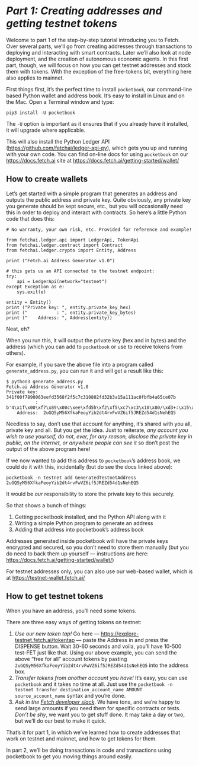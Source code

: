 # *Part 1: Creating addresses and getting testnet tokens*

Welcome to part 1 of the step-by-step tutorial introducing you to Fetch. Over several parts, we’ll go from creating addresses through transactions to deploying and interacting with smart contracts. Later we’ll also look at node deployment, and the creation of autonomous economic agents. In this first part, though, we will focus on how you can get testnet addresses and stock them with tokens. With the exception of the free-tokens bit, everything here also applies to mainnet. 

First things first, it’s the perfect time to install `pocketbook`, our command-line based Python wallet and address book. It’s easy to install in Linux and on the Mac. Open a Terminal window and type:
```
pip3 install -U pocketbook
```
The `-U` option is important as it ensures that if you already have it installed, it will upgrade where applicable.

This will also install the Python Ledger API (https://github.com/fetchai/ledger-api-py), which gets you up and running with your own code. You can find on-line docs for using `pocketbook` on our https://docs.fetch.ai site at https://docs.fetch.ai/getting-started/wallet/

## How to create wallets

Let’s get started with a simple program that generates an address and outputs the public address and private key. Quite obviously, any private key you generate should be kept secure, etc., but you will occasionally need this in order to deploy and interact with contracts. So here’s a little Python code that does this:
```
# No warranty, your own risk, etc. Provided for reference and example!

from fetchai.ledger.api import LedgerApi, TokenApi
from fetchai.ledger.contract import Contract
from fetchai.ledger.crypto import Entity, Address

print ("Fetch.ai Address Generator v1.0")

# this gets us an API connected to the testnet endpoint:
try:
	api = LedgerApi(network="testnet")
except Exception as e:
	sys.exit(e)
	
entity = Entity()
print ("Private key: ", entity.private_key_hex)
print ("           : ", entity.private_key_bytes)
print ("    Address: ", Address(entity))
```
Neat, eh?

When you run this, it will output the private key (hex and in bytes) and the address (which you can add to `pocketbook` or use to receive tokens from others).

For example, if you save the above file into a program called `generate_address.py`, you can run it and will get a result like this:
```
$ python3 generate_address.py 
Fetch.ai Address Generator v1.0
Private key:  341f00f7890063eefd3568f2f5c7c310802fd32b3a15a111ac0fbfb4a65ce07b
           :  b'4\x1f\x00\xf7\x89\x00c\xee\xfd5h\xf2\xf5\xc7\xc3\x10\x80/\xd3+:\x15\xa1\x11\xac\x0f\xbf\xb4\xa6\\\xe0{'
    Address:  2uGQSyM56XfkaFeoyYib2dt4rvFwVZ6if5JREZd54d1sNehEQ5
```
Needless to say, don’t use that account for anything, it’s shared with you all, private key and all. But you get the idea. Just to reiterate, *any account you wish to use yourself, do not, ever, for any reason, disclose the private key in public, on the internet, or anywhere people can see it* so don’t post the output of the above program here!

If we now wanted to add this address to `pocketbook`’s address book, we could do it with this, incidentally (but do see the docs linked above):
```
pocketbook -n testnet add GeneratedTestnetAddress 2uGQSyM56XfkaFeoyYib2dt4rvFwVZ6if5JREZd54d1sNehEQ5
```
It would be *our* responsibility to store the private key to this securely.

So that shows a bunch of things:

1. Getting pocketbook installed, and the Python API along with it
2. Writing a simple Python program to generate an address
3. Adding that address into pocketbook’s address book

Addresses generated inside pocketbook will have the private keys encrypted and secured, so you don’t need to store them manually (but you do need to back them up yourself — instructions are here: https://docs.fetch.ai/getting-started/wallet/)

For testnet addresses only, you can also use our web-based wallet, which is at https://testnet-wallet.fetch.ai/

## How to get testnet tokens

When you have an address, you’ll need some tokens.

There are three easy ways of getting tokens on testnet:

1. *Use our new token tap!* Go here — https://explore-testnet.fetch.ai/tokentap — paste the Address in and press the DISPENSE button. Wait 30-60 seconds and voila, you’ll have 10-500 test-FET just like that. Using our above example, you can send the above “free for all” account tokens by pasting `2uGQSyM56XfkaFeoyYib2dt4rvFwVZ6if5JREZd54d1sNehEQ5` into the address box.
2. *Transfer tokens from another account you have!* It’s easy, you can use `pocketbook` and it takes no time at all. Just use the `pocketbook -n testnet transfer destination_account_name AMOUNT source_account_name` syntax and you’re done. 
3. *Ask in the [Fetch developer slack](https://join.slack.com/t/fetch-ai/shared_invite/enQtNDI2MDYwMjE3OTQwLWY0ZjAyYjM0NGQzNWRhNDMxMzdjYmVhYTE3NDNhNTAyMTE0YWRkY2VmOWRmMGQ3ODM1N2NjOWUwNDExM2U3YjY)*. We have tons, and we’re happy to send large amounts if you need them for specific contracts or tests. *Don’t be shy*, we want you to get stuff done. It may take a day or two, but we’ll do our best to make it quick.

That’s it for part 1, in which we’ve learned how to create addresses that work on testnet and mainnet, and how to get tokens for them. 

In part 2, we’ll be doing transactions in code and transactions using pocketbook to get you moving things around easily.


